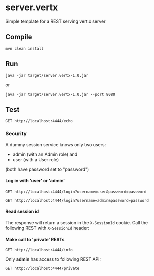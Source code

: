 # server.vertx
Simple template for a REST serving vert.x server

## Compile
```
mvn clean install
```

## Run
```
java -jar target/server.vertx-1.0.jar
```

or

```
java -jar target/server.vertx-1.0.jar --port 8080
```


## Test 
```
GET http://localhost:4444/echo
```

### Security
 
A dummy session service knows only two users:
* admin (with an Admin role) and
* user (with a User role)

(both have password set to "password")


#### Log in with 'user' or 'admin'
```
GET http://localhost:4444/login?username=user&password=password

GET http://localhost:4444/login?username=admin&password=password
```

#### Read session id
The response will return a session in the `X-SessionId` cookie.
Call the following REST with `X-SessionId` header:


#### Make call to 'private' RESTs
```
GET http://localhost:4444/info
```
Only **admin** has access to following REST API:
```
GET http://localhost:4444/private
```
